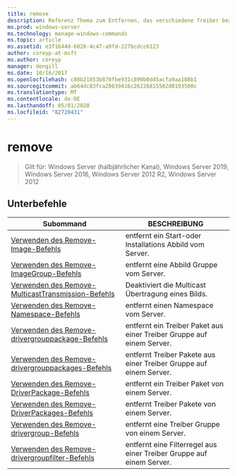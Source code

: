 ```yaml
---
title: remove
description: Referenz Thema zum Entfernen, das verschiedene Treiber bezogene Informationen entfernt.
ms.prod: windows-server
ms.technology: manage-windows-commands
ms.topic: article
ms.assetid: e3f1644d-6028-4c47-a9fd-227bcdcc6123
author: coreyp-at-msft
ms.author: coreyp
manager: dongill
ms.date: 10/16/2017
ms.openlocfilehash: c80b21853b878fbe931c890b0d45acfa9aa188b1
ms.sourcegitcommit: ab64dc83fca28039416c26226815502d0193500c
ms.translationtype: MT
ms.contentlocale: de-DE
ms.lasthandoff: 05/01/2020
ms.locfileid: "82720431"
---
```

# <a name="remove"></a>remove

> Gilt für: Windows Server (halbjährlicher Kanal), Windows Server 2019, Windows Server 2016, Windows Server 2012 R2, Windows Server 2012

## <a name="subcommands"></a>Unterbefehle
|Subommand|BESCHREIBUNG|
|-------|--------|
|[Verwenden des Remove-Image-Befehls](using-the-remove-image-command.md)|entfernt ein Start-oder Installations Abbild vom Server.|
|[Verwenden des Remove-ImageGroup-Befehls](using-the-remove-imagegroup-command.md)|entfernt eine Abbild Gruppe vom Server.|
|[Verwenden des Remove-MulticastTransmission-Befehls](using-the-remove-multicasttransmission-command.md)|Deaktiviert die Multicast Übertragung eines Bilds.|
|[Verwenden des Remove-Namespace-Befehls](using-the-remove-namespace-command.md)|entfernt einen Namespace vom Server.|
|[Verwenden des Remove-drivergrouppackage-Befehls](using-the-remove-drivergrouppackage-command.md)|entfernt ein Treiber Paket aus einer Treiber Gruppe auf einem Server.|
|[Verwenden des Remove-drivergrouppackages-Befehls](using-the-remove-drivergrouppackages-command.md)|entfernt Treiber Pakete aus einer Treiber Gruppe auf einem Server.|
|[Verwenden des Remove-DriverPackage-Befehls](using-the-remove-driverpackage-command.md)|entfernt ein Treiber Paket von einem Server.|
|[Verwenden des Remove-DriverPackages-Befehls](using-the-remove-driverpackages-command.md)|entfernt Treiber Pakete von einem Server.|
|[Verwenden des Remove-drivergroup-Befehls](using-the-remove-drivergroup-command.md)|entfernt eine Treiber Gruppe von einem Server.|
|[Verwenden des Remove-drivergroupfilter-Befehls](using-the-remove-drivergroupfilter-command.md)|entfernt eine Filterregel aus einer Treiber Gruppe auf einem Server.|
